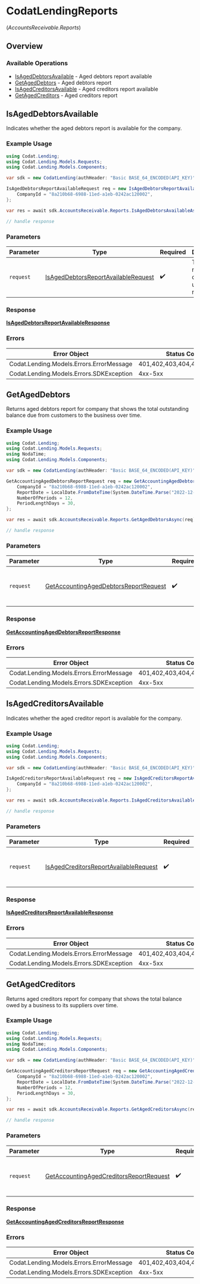 # CodatLendingReports
(*AccountsReceivable.Reports*)

## Overview

### Available Operations

* [IsAgedDebtorsAvailable](#isageddebtorsavailable) - Aged debtors report available
* [GetAgedDebtors](#getageddebtors) - Aged debtors report
* [IsAgedCreditorsAvailable](#isagedcreditorsavailable) - Aged creditors report available
* [GetAgedCreditors](#getagedcreditors) - Aged creditors report

## IsAgedDebtorsAvailable

Indicates whether the aged debtors report is available for the company.

### Example Usage

```csharp
using Codat.Lending;
using Codat.Lending.Models.Requests;
using Codat.Lending.Models.Components;

var sdk = new CodatLending(authHeader: "Basic BASE_64_ENCODED(API_KEY)");

IsAgedDebtorsReportAvailableRequest req = new IsAgedDebtorsReportAvailableRequest() {
    CompanyId = "8a210b68-6988-11ed-a1eb-0242ac120002",
};

var res = await sdk.AccountsReceivable.Reports.IsAgedDebtorsAvailableAsync(req);

// handle response
```

### Parameters

| Parameter                                                                                           | Type                                                                                                | Required                                                                                            | Description                                                                                         |
| --------------------------------------------------------------------------------------------------- | --------------------------------------------------------------------------------------------------- | --------------------------------------------------------------------------------------------------- | --------------------------------------------------------------------------------------------------- |
| `request`                                                                                           | [IsAgedDebtorsReportAvailableRequest](../../Models/Requests/IsAgedDebtorsReportAvailableRequest.md) | :heavy_check_mark:                                                                                  | The request object to use for the request.                                                          |

### Response

**[IsAgedDebtorsReportAvailableResponse](../../Models/Requests/IsAgedDebtorsReportAvailableResponse.md)**

### Errors

| Error Object                             | Status Code                              | Content Type                             |
| ---------------------------------------- | ---------------------------------------- | ---------------------------------------- |
| Codat.Lending.Models.Errors.ErrorMessage | 401,402,403,404,429,500,503              | application/json                         |
| Codat.Lending.Models.Errors.SDKException | 4xx-5xx                                  | */*                                      |


## GetAgedDebtors

Returns aged debtors report for company that shows the total outstanding balance due from customers to the business over time.

### Example Usage

```csharp
using Codat.Lending;
using Codat.Lending.Models.Requests;
using NodaTime;
using Codat.Lending.Models.Components;

var sdk = new CodatLending(authHeader: "Basic BASE_64_ENCODED(API_KEY)");

GetAccountingAgedDebtorsReportRequest req = new GetAccountingAgedDebtorsReportRequest() {
    CompanyId = "8a210b68-6988-11ed-a1eb-0242ac120002",
    ReportDate = LocalDate.FromDateTime(System.DateTime.Parse("2022-12-31")),
    NumberOfPeriods = 12,
    PeriodLengthDays = 30,
};

var res = await sdk.AccountsReceivable.Reports.GetAgedDebtorsAsync(req);

// handle response
```

### Parameters

| Parameter                                                                                               | Type                                                                                                    | Required                                                                                                | Description                                                                                             |
| ------------------------------------------------------------------------------------------------------- | ------------------------------------------------------------------------------------------------------- | ------------------------------------------------------------------------------------------------------- | ------------------------------------------------------------------------------------------------------- |
| `request`                                                                                               | [GetAccountingAgedDebtorsReportRequest](../../Models/Requests/GetAccountingAgedDebtorsReportRequest.md) | :heavy_check_mark:                                                                                      | The request object to use for the request.                                                              |

### Response

**[GetAccountingAgedDebtorsReportResponse](../../Models/Requests/GetAccountingAgedDebtorsReportResponse.md)**

### Errors

| Error Object                             | Status Code                              | Content Type                             |
| ---------------------------------------- | ---------------------------------------- | ---------------------------------------- |
| Codat.Lending.Models.Errors.ErrorMessage | 401,402,403,404,429,500,503              | application/json                         |
| Codat.Lending.Models.Errors.SDKException | 4xx-5xx                                  | */*                                      |


## IsAgedCreditorsAvailable

Indicates whether the aged creditor report is available for the company.

### Example Usage

```csharp
using Codat.Lending;
using Codat.Lending.Models.Requests;
using Codat.Lending.Models.Components;

var sdk = new CodatLending(authHeader: "Basic BASE_64_ENCODED(API_KEY)");

IsAgedCreditorsReportAvailableRequest req = new IsAgedCreditorsReportAvailableRequest() {
    CompanyId = "8a210b68-6988-11ed-a1eb-0242ac120002",
};

var res = await sdk.AccountsReceivable.Reports.IsAgedCreditorsAvailableAsync(req);

// handle response
```

### Parameters

| Parameter                                                                                               | Type                                                                                                    | Required                                                                                                | Description                                                                                             |
| ------------------------------------------------------------------------------------------------------- | ------------------------------------------------------------------------------------------------------- | ------------------------------------------------------------------------------------------------------- | ------------------------------------------------------------------------------------------------------- |
| `request`                                                                                               | [IsAgedCreditorsReportAvailableRequest](../../Models/Requests/IsAgedCreditorsReportAvailableRequest.md) | :heavy_check_mark:                                                                                      | The request object to use for the request.                                                              |

### Response

**[IsAgedCreditorsReportAvailableResponse](../../Models/Requests/IsAgedCreditorsReportAvailableResponse.md)**

### Errors

| Error Object                             | Status Code                              | Content Type                             |
| ---------------------------------------- | ---------------------------------------- | ---------------------------------------- |
| Codat.Lending.Models.Errors.ErrorMessage | 401,402,403,404,429,500,503              | application/json                         |
| Codat.Lending.Models.Errors.SDKException | 4xx-5xx                                  | */*                                      |


## GetAgedCreditors

Returns aged creditors report for company that shows the total balance owed by a business to its suppliers over time.

### Example Usage

```csharp
using Codat.Lending;
using Codat.Lending.Models.Requests;
using NodaTime;
using Codat.Lending.Models.Components;

var sdk = new CodatLending(authHeader: "Basic BASE_64_ENCODED(API_KEY)");

GetAccountingAgedCreditorsReportRequest req = new GetAccountingAgedCreditorsReportRequest() {
    CompanyId = "8a210b68-6988-11ed-a1eb-0242ac120002",
    ReportDate = LocalDate.FromDateTime(System.DateTime.Parse("2022-12-31")),
    NumberOfPeriods = 12,
    PeriodLengthDays = 30,
};

var res = await sdk.AccountsReceivable.Reports.GetAgedCreditorsAsync(req);

// handle response
```

### Parameters

| Parameter                                                                                                   | Type                                                                                                        | Required                                                                                                    | Description                                                                                                 |
| ----------------------------------------------------------------------------------------------------------- | ----------------------------------------------------------------------------------------------------------- | ----------------------------------------------------------------------------------------------------------- | ----------------------------------------------------------------------------------------------------------- |
| `request`                                                                                                   | [GetAccountingAgedCreditorsReportRequest](../../Models/Requests/GetAccountingAgedCreditorsReportRequest.md) | :heavy_check_mark:                                                                                          | The request object to use for the request.                                                                  |

### Response

**[GetAccountingAgedCreditorsReportResponse](../../Models/Requests/GetAccountingAgedCreditorsReportResponse.md)**

### Errors

| Error Object                             | Status Code                              | Content Type                             |
| ---------------------------------------- | ---------------------------------------- | ---------------------------------------- |
| Codat.Lending.Models.Errors.ErrorMessage | 401,402,403,404,429,500,503              | application/json                         |
| Codat.Lending.Models.Errors.SDKException | 4xx-5xx                                  | */*                                      |
